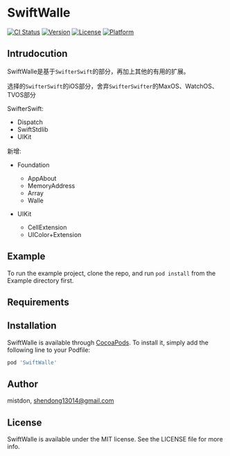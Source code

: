 # SwiftWalle

[![CI Status](https://img.shields.io/travis/mistdon/SwiftWalle.svg?style=flat)](https://travis-ci.org/mistdon/SwiftWalle)
[![Version](https://img.shields.io/cocoapods/v/SwiftWalle.svg?style=flat)](https://cocoapods.org/pods/SwiftWalle)
[![License](https://img.shields.io/cocoapods/l/SwiftWalle.svg?style=flat)](https://cocoapods.org/pods/SwiftWalle)
[![Platform](https://img.shields.io/cocoapods/p/SwiftWalle.svg?style=flat)](https://cocoapods.org/pods/SwiftWalle)

## Intrudocution

SwiftWalle是基于`SwifterSwift`的部分，再加上其他的有用的扩展。

选择的`SwifterSwift`的iOS部分，舍弃`SwifterSwifter`的MaxOS、WatchOS、TVOS部分

SwifterSwift:

- Dispatch
- SwiftStdlib
- UIKit

新增:

- Foundation
  - AppAbout
  - MemoryAddress
  - Array
  - Walle

- UIKit
  - CellExtension
  - UIColor+Extension


## Example

To run the example project, clone the repo, and run `pod install` from the Example directory first.

## Requirements

## Installation

SwiftWalle is available through [CocoaPods](https://cocoapods.org). To install
it, simply add the following line to your Podfile:

```ruby
pod 'SwiftWalle'
```

## Author

mistdon, shendong13014@gmail.com

## License

SwiftWalle is available under the MIT license. See the LICENSE file for more info.
